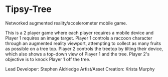 # Tipsy-Tree
Networked augmented reality/accelerometer mobile game.

This is a 2 player game where each player requires a mobile device and Player 1 requires an image target. Player 1 controls a raccoon character through an augmented reality viewport, attempting to collect as many fruits as possible on a tree top. Player 2 controls the treetop by tilting their device, which also shows a top-down view of Player 1 and the tree. Player 2's objective is to knock Player 1 off the tree.

Lead Developer: Stephen Aldriedge
Artist/Asset Creation: Krista Murphy
